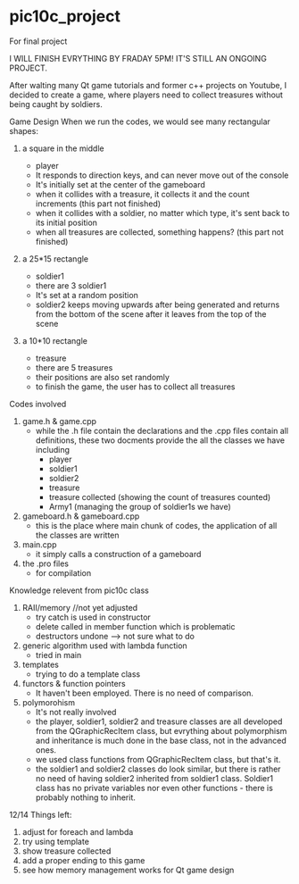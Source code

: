 # pic10c_project
For final project


I WILL FINISH EVRYTHING BY FRADAY 5PM! IT'S STILL AN ONGOING PROJECT. 

After walting many Qt game tutorials and former c++ projects on Youtube, I decided to create a game, where players need to collect treasures without being caught by soldiers.



Game Design
When we run the codes, we would see many rectangular shapes:
1. a square in the middle
    - player
    - It responds to direction keys, and can never move out of the console
    - It's initially set at the center of the gameboard
    - when it collides with a treasure, it collects it and the count increments  (this part not finished)
    - when it collides with a soldier, no matter which type, it's sent back to its initial position
    - when all treasures are collected, something happens? (this part not finished)

2. a 25*15 rectangle
    - soldier1
    - there are 3 soldier1
    - It's set at a random position
    - soldier2 keeps moving upwards after being generated and returns from the bottom of the scene after it leaves from the top of the scene

3. a 10*10 rectangle
    - treasure
    - there are 5 treasures
    - their positions are also set randomly
    - to finish the game, the user has to collect all treasures
    
    
Codes involved
1. game.h & game.cpp
    - while the .h file contain the declarations and the .cpp files contain all definitions, these two docments provide the all the classes we have including
        * player
        * soldier1
        * soldier2
        * treasure
        * treasure collected (showing the count of treasures counted)
        * Army1 (managing the group of soldier1s we have)
2. gameboard.h & gameboard.cpp
    - this is the place where main chunk of codes, the application of all the classes are written
3. main.cpp
    - it simply calls a construction of a gameboard
4. the .pro files
    - for compilation

Knowledge relevent from pic10c class
1. RAII/memory //not yet adjusted
    - try catch is used in constructor
    - delete called in member function which is problematic
    - destructors undone --> not sure what to do
 2. generic algorithm used with lambda function
    - tried in main
3. templates
    - trying to do a template class
4. functors & function pointers
    - It haven't been employed. There is no need of comparison.
5. polymorohism
    - It's not really involved
    - the player, soldier1, soldier2 and treasure classes are all developed from the QGraphicRecItem class, but evrything about polymorphism and inheritance is much done in the base class, not in the advanced ones.
    - we used class functions from QGraphicRecItem class, but that's it.
    - the soldier1 and soldier2 classes do look similar, but there is rather no need of having soldier2 inherited from soldier1 class. Soldier1 class has no private variables nor even other functions - there is probably nothing to inherit.



12/14 Things left:
1. adjust for foreach and lambda
2. try using template
3. show treasure collected
4. add a proper ending to this game
5. see how memory management works for Qt game design








